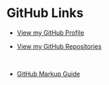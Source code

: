 # GitHub Links


- [View my GitHub Profile](https://github.com/ismccarthy)

- [View my GitHub Repositories](https://github.com/ismccarthy?tab=repositories)

<br>


- [GitHub Markup Guide](https://guides.github.com/features/mastering-markdown/)
